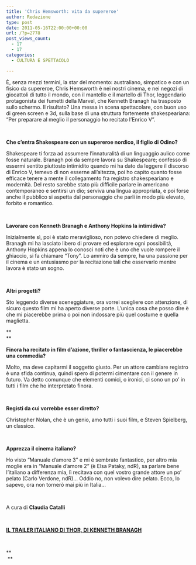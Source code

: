```yaml
---
title: 'Chris Hemsworth: vita da supereroe'
author: Redazione
type: post
date: 2011-05-16T22:00:00+00:00
url: /?p=2778
post_views_count:
  - 17
  - 17
categories:
  - CULTURA E SPETTACOLO

---
```

&Egrave;, senza mezzi termini, la star del momento: australiano, simpatico e con un fisico da supereroe, Chris Hemsworth &egrave; nei nostri cinema, e nei negozi di giocattoli di tutto il mondo, con il mantello e il martello di Thor, leggendario protagonista dei fumetti della Marvel, che Kenneth Branagh ha trasposto sullo schermo. Il risultato? Una messa in scena spettacolare, con buon uso di green screen e 3d, sulla base di una struttura fortemente shakespeariana: &ldquo;Per preparare al meglio il personaggio ho recitato l&rsquo;Enrico V&rdquo;.

&nbsp;

**Che c&rsquo;entra Shakespeare con un supereroe nordico, il figlio di Odino?**

Shakespeare ti forza ad assumere l&rsquo;innaturalit&agrave; di un linguaggio aulico come fosse naturale. Branagh poi da sempre lavora su Shakespeare; confesso di essermi sentito piuttosto intimidito quando mi ha dato da leggere il discorso di Enrico V, temevo di non esserne all&rsquo;altezza, poi ho capito quanto fosse efficace tenere a mente il collegamento fra registro shakespeariano e modernit&agrave;. Del resto sarebbe stato pi&ugrave; difficile parlare in americano contemporaneo e sentirsi un dio; serviva una lingua appropriata, e poi forse anche il pubblico si aspetta dal personaggio che parli in modo pi&ugrave; elevato, forbito e romantico.

&nbsp;

**Lavorare con Kenneth Branagh e Anthony Hopkins la intimidiva?** 

Inizialmente s&igrave;, poi &egrave; stato meraviglioso, non potevo chiedere di meglio. Branagh mi ha lasciato libero di provare ed esplorare ogni possibilit&agrave;, Anthony Hopkins appena lo conosci noti che &egrave; uno che vuole rompere il ghiaccio, si fa chiamare &ldquo;Tony&rdquo;. Lo ammiro da sempre, ha una passione per il cinema e un entusiasmo per la recitazione tali che osservarlo mentre lavora &egrave; stato un sogno.

&nbsp;

**Altri progetti?** 

Sto leggendo diverse sceneggiature, ora vorrei scegliere con attenzione, di sicuro questo film mi ha aperto diverse porte. L&rsquo;unica cosa che posso dire &egrave; che mi piacerebbe prima o poi non indossare pi&ugrave; quel costume e quella maglietta.

**  
** 

**Finora ha recitato in film d&#8217;azione, thriller o fantascienza, le piacerebbe una commedia?** 

Molto, ma deve capitarmi il soggetto giusto. Per un attore cambiare registro &egrave; una sfida continua, quindi spero di potermi cimentare con il genere in futuro. Va detto comunque che elementi comici, o ironici, ci sono un po&rsquo; in tutti i film che ho interpretato finora.

&nbsp;

**Registi da cui vorrebbe esser diretto?** 

Christopher Nolan, che &egrave; un genio, amo tutti i suoi film, e Steven Spielberg, un classico.

&nbsp;

**Apprezza il cinema italiano?** 

Ho visto &ldquo;Manuale d&rsquo;amore 3&rdquo; e mi &egrave; sembrato fantastico, per altro mia moglie era in &ldquo;Manuale d&rsquo;amore 2&rdquo; (&egrave; Elsa Pataky, ndR), sa parlare bene l&rsquo;italiano a differenza mia, l&igrave; recitava con quel vostro grande attore un po&rsquo; pelato (Carlo Verdone, ndR)&hellip; Oddio no, non volevo dire pelato. Ecco, lo sapevo, ora non torner&ograve; mai pi&ugrave; in Italia&#8230;

&nbsp;

A cura di **Claudia Catalli**

&nbsp;

<u><strong>IL&nbsp;TRAILER&nbsp;ITALIANO&nbsp;DI&nbsp;THOR, DI KENNETH&nbsp;BRANAGH</strong></u>

&nbsp;

**  
&nbsp;**